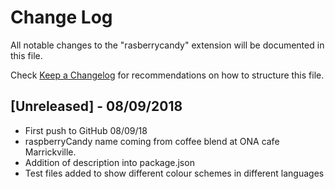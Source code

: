 # Change Log
All notable changes to the "rasberrycandy" extension will be documented in this file.

Check [Keep a Changelog](http://keepachangelog.com/) for recommendations on how to structure this file.

## [Unreleased] - 08/09/2018
- First push to GitHub 08/09/18
- raspberryCandy name coming from coffee blend at ONA cafe Marrickville.
- Addition of description into package.json
- Test files added to show different colour schemes in different languages
